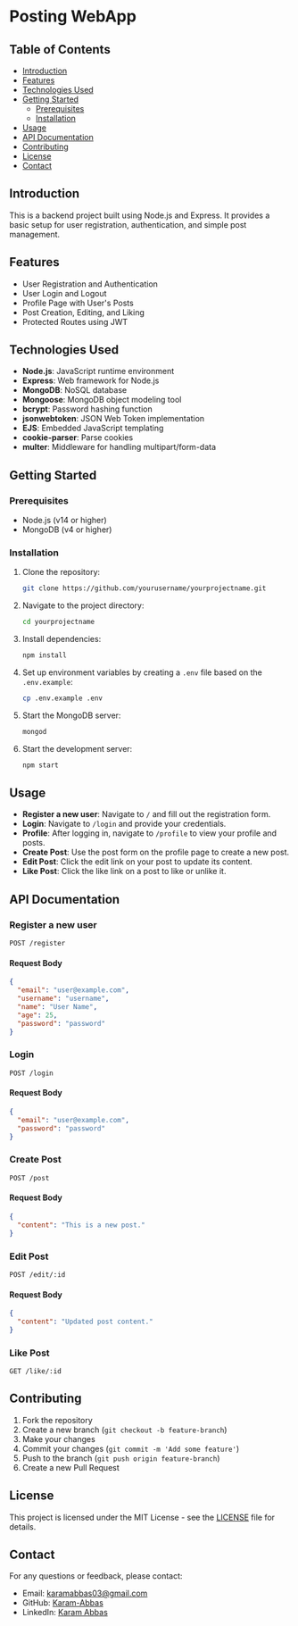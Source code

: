 # Posting WebApp

## Table of Contents
- [Introduction](#introduction)
- [Features](#features)
- [Technologies Used](#technologies-used)
- [Getting Started](#getting-started)
  - [Prerequisites](#prerequisites)
  - [Installation](#installation)
- [Usage](#usage)
- [API Documentation](#api-documentation)
- [Contributing](#contributing)
- [License](#license)
- [Contact](#contact)

## Introduction
This is a backend project built using Node.js and Express. It provides a basic setup for user registration, authentication, and simple post management.

## Features
- User Registration and Authentication
- User Login and Logout
- Profile Page with User's Posts
- Post Creation, Editing, and Liking
- Protected Routes using JWT

## Technologies Used
- **Node.js**: JavaScript runtime environment
- **Express**: Web framework for Node.js
- **MongoDB**: NoSQL database
- **Mongoose**: MongoDB object modeling tool
- **bcrypt**: Password hashing function
- **jsonwebtoken**: JSON Web Token implementation
- **EJS**: Embedded JavaScript templating
- **cookie-parser**: Parse cookies
- **multer**: Middleware for handling multipart/form-data

## Getting Started

### Prerequisites
- Node.js (v14 or higher)
- MongoDB (v4 or higher)

### Installation
1. Clone the repository:
    ```bash
    git clone https://github.com/yourusername/yourprojectname.git
    ```
2. Navigate to the project directory:
    ```bash
    cd yourprojectname
    ```
3. Install dependencies:
    ```bash
    npm install
    ```
4. Set up environment variables by creating a `.env` file based on the `.env.example`:
    ```bash
    cp .env.example .env
    ```
5. Start the MongoDB server:
    ```bash
    mongod
    ```
6. Start the development server:
    ```bash
    npm start
    ```

## Usage
- **Register a new user**: Navigate to `/` and fill out the registration form.
- **Login**: Navigate to `/login` and provide your credentials.
- **Profile**: After logging in, navigate to `/profile` to view your profile and posts.
- **Create Post**: Use the post form on the profile page to create a new post.
- **Edit Post**: Click the edit link on your post to update its content.
- **Like Post**: Click the like link on a post to like or unlike it.

## API Documentation

### Register a new user
```
POST /register
```
#### Request Body
```json
{
  "email": "user@example.com",
  "username": "username",
  "name": "User Name",
  "age": 25,
  "password": "password"
}
```

### Login
```
POST /login
```
#### Request Body
```json
{
  "email": "user@example.com",
  "password": "password"
}
```

### Create Post
```
POST /post
```
#### Request Body
```json
{
  "content": "This is a new post."
}
```

### Edit Post
```
POST /edit/:id
```
#### Request Body
```json
{
  "content": "Updated post content."
}
```

### Like Post
```
GET /like/:id
```

## Contributing
1. Fork the repository
2. Create a new branch (`git checkout -b feature-branch`)
3. Make your changes
4. Commit your changes (`git commit -m 'Add some feature'`)
5. Push to the branch (`git push origin feature-branch`)
6. Create a new Pull Request

## License
This project is licensed under the MIT License - see the [LICENSE](LICENSE) file for details.

## Contact
For any questions or feedback, please contact:
- Email: karamabbas03@gmail.com
- GitHub: [Karam-Abbas](https://github.com/Karam-Abbas)
- LinkedIn: [Karam Abbas](https://www.linkedin.com/in/karam-abbas-8884952b8/)
